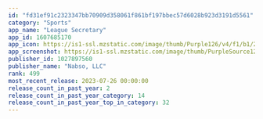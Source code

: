```yaml
---
id: "fd31ef91c2323347bb70909d358061f861bf197bbec57d6028b923d3191d5561"
category: "Sports"
app_name: "League Secretary"
app_id: 1607685170
app_icon: https://is1-ssl.mzstatic.com/image/thumb/Purple126/v4/f1/b1/2f/f1b12f2e-747c-b486-b6d5-53ea8ddd591a/AppIcons-1x_U007emarketing-0-7-0-85-220.png/1024x1024bb.png
app_screenshot: https://is1-ssl.mzstatic.com/image/thumb/PurpleSource122/v4/aa/9b/6e/aa9b6eaa-2ba6-4f13-e38b-0ef5c7297662/db7978c9-bad4-45c8-b5a7-2d46b79f9c7b_Simulator_Screen_Shot_-_iPhone_11_Pro_Max_-_2022-06-15_at_07.36.53.png/1242x2688bb.png
publisher_id: 1027897560
publisher_name: "Nabso, LLC"
rank: 499
most_recent_release: 2023-07-26 00:00:00
release_count_in_past_year: 2
release_count_in_past_year_category: 14
release_count_in_past_year_top_in_category: 32
---
```


